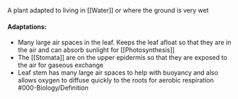 A plant adapted to living in [[Water]] or where the ground is very wet

#### Adaptations:
- Many large air spaces in the leaf. Keeps the leaf afloat so that they are in the air and can absorb sunlight for [[Photosynthesis]]
- The [[Stomata]] are on the upper epidermis so that they are exposed to the air for gaseous exchange
- Leaf stem has many large air spaces to help with buoyancy and also allows oxygen to diffuse quickly to the roots for aerobic respiration
#000-Biology/Definition 